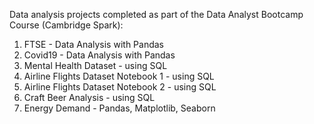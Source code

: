 Data analysis projects completed as part of the Data Analyst Bootcamp Course (Cambridge Spark):

1) FTSE - Data Analysis with Pandas
2) Covid19 - Data Analysis with Pandas
3) Mental Health Dataset - using SQL
4) Airline Flights Dataset Notebook 1 - using SQL
5) Airline Flights Dataset Notebook 2 - using SQL
6) Craft Beer Analysis - using SQL
7) Energy Demand - Pandas, Matplotlib, Seaborn
